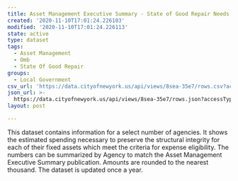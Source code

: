 ```yaml
---
title: Asset Management Executive Summary - State of Good Repair Needs (Expense)
created: '2020-11-10T17:01:24.226103'
modified: '2020-11-10T17:01:24.226113'
state: active
type: dataset
tags:
  - Asset Management
  - Omb
  - State Of Good Repair
groups:
  - Local Government
csv_url: 'https://data.cityofnewyork.us/api/views/8sea-35e7/rows.csv?accessType=DOWNLOAD'
json_url: >-
  https://data.cityofnewyork.us/api/views/8sea-35e7/rows.json?accessType=DOWNLOAD
layout: post

---
```

This dataset contains information for a select number of agencies. It shows the estimated spending necessary to preserve the structural integrity for each of their fixed assets which meet the criteria for expense eligibility. The numbers can be summarized by Agency to match the Asset Management Executive Summary publication. Amounts are rounded to the nearest thousand. The dataset is updated once a year.
